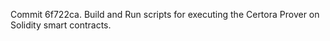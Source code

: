 Commit 6f722ca.                    Build and Run scripts for executing the Certora Prover on Solidity smart contracts.